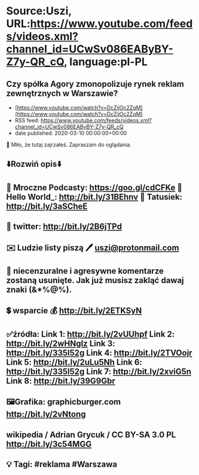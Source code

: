 # Source:Uszi, URL:https://www.youtube.com/feeds/videos.xml?channel_id=UCwSv086EAByBY-Z7y-QR_cQ, language:pl-PL

## Czy spółka Agory zmonopolizuje rynek reklam zewnętrznych w Warszawie?
 - [https://www.youtube.com/watch?v=DcZijOc2ZqM](https://www.youtube.com/watch?v=DcZijOc2ZqM)
 - RSS feed: https://www.youtube.com/feeds/videos.xml?channel_id=UCwSv086EAByBY-Z7y-QR_cQ
 - date published: 2020-03-10 00:00:00+00:00

🤪 Miło, że tutaj zajrzałeś.  Zapraszam do oglądania.

⬇️Rozwiń opis⬇️
-------------------------------------------------------------
👀 Mroczne Podcasty: https://goo.gl/cdCFKe
👀 Hello World_: http://bit.ly/31BEhnv
👀 Tatusiek: http://bit.ly/3aSCheE
-------------------------------------------------------------
👀 twitter: http://bit.ly/2B6jTPd
-------------------------------------------------------------
✉️ Ludzie listy piszą 
🖊️ uszi@protonmail.com
-------------------------------------------------------------
👺 niecenzuralne i agresywne komentarze zostaną usunięte.  Jak już musisz zakląć dawaj znaki (&*%@%).
-------------------------------------------------------------
💲 wsparcie
💰 http://bit.ly/2ETKSyN
-------------------------------------------------------------
✅źródła:
Link 1:                   http://bit.ly/2vUUhpf
Link 2:                   http://bit.ly/2wHNgIz
Link 3:                   http://bit.ly/335l52g
Link 4:                   http://bit.ly/2TVOojr
Link 5:                   http://bit.ly/2uLu5Nh
Link 6:                   http://bit.ly/335l52g
Link 7:                   http://bit.ly/2xviG5n
Link 8:                   http://bit.ly/39G9Gbr
---------------------------------------------------------------
🖼Grafika:
graphicburger.com
http://bit.ly/2vNtong
---
wikipedia / Adrian Grycuk / CC BY-SA 3.0 PL
http://bit.ly/3c54MGG
---------------------------------------------------------------
💡 Tagi: #reklama #Warszawa
---------------------------------------------------------------

